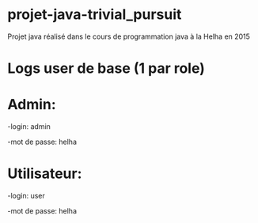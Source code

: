 # projet-java-trivial_pursuit
 Projet java réalisé dans le cours de programmation java à la Helha en 2015 


# Logs user de base (1 par role)
# Admin: 
-login: admin

-mot de passe: helha

# Utilisateur: 
-login: user

-mot de passe: helha
